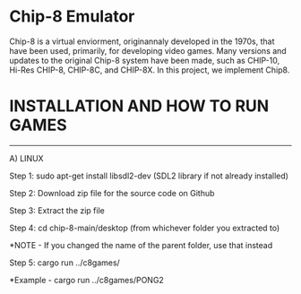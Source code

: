 # Chip-8 Emulator
Chip-8 is a virtual enviorment, originannaly developed in the 1970s, that have been used, primarily, for developing video games. Many versions and updates to the original
Chip-8 system have been made, such as CHIP-10, Hi-Res CHIP-8, CHIP-8C, and CHIP-8X. In this project, we implement Chip8.

# INSTALLATION AND HOW TO RUN GAMES
----------------------------------
A) LINUX

Step 1: sudo apt-get install libsdl2-dev (SDL2 library if not already installed)

Step 2: Download zip file for the source code on Github

Step 3: Extract the zip file

Step 4: cd chip-8-main/desktop (from whichever folder you extracted to)

*NOTE - If you changed the name of the parent folder, use that instead

Step 5: cargo run ../c8games/<name-of-game>

*Example - cargo run ../c8games/PONG2



